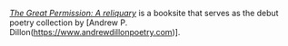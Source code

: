 *[The Great Permission: A reliquary](https://www.thegreatpermission.com)* is a booksite that serves as the debut poetry collection by [Andrew P. Dillon(https://www.andrewdillonpoetry.com)].
